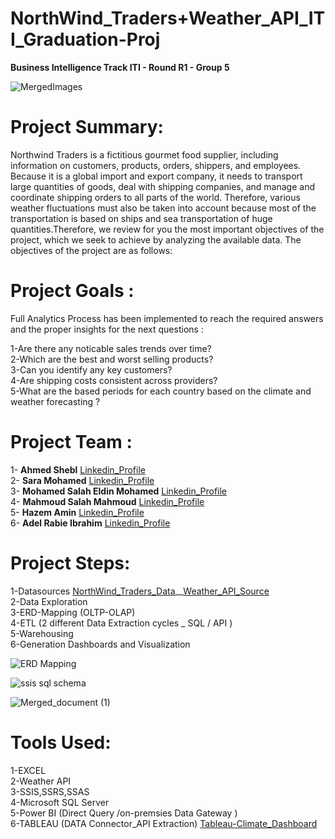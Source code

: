 # NorthWind_Traders+Weather_API_ITI_Graduation-Proj  
**Business Intelligence Track ITI - Round R1 - Group 5**   

![MergedImages](https://github.com/AhmedShebl21/NorthWind_Weather_API__ITI_Graduation-Proj_G5/assets/91529929/1154447a-d3a9-40f5-b920-18cc34a2c9bd)


# **Project Summary:**
Northwind Traders is  a fictitious gourmet food supplier, including information on customers, products, orders, shippers, and employees.
Because it is a global import and export company, it needs to transport large quantities of goods, deal with shipping companies, and manage and coordinate shipping orders to all parts of the world. Therefore, various weather fluctuations must also be taken into account because most of the transportation is based on ships and sea transportation of huge quantities.Therefore, we review for you the most important objectives of the project, which we seek to achieve by analyzing the available data. The objectives of the project are as follows:
# **Project Goals :**
Full Analytics Process has been implemented to reach the required answers and the proper insights for the next questions : 

1-Are there any noticable sales trends over time?  
2-Which are the best and worst selling products?  
3-Can you identify any key customers?  
4-Are shipping costs consistent across providers?  
5-What are the based periods for each country based on the climate and weather forecasting ?  
# Project Team :
1- **Ahmed Shebl**   [Linkedin_Profile](https://www.linkedin.com/in/ahmednasershebl/)  
2- **Sara Mohamed**  [Linkedin_Profile](https://www.linkedin.com/in/sarah-mohamed-872923102)  
3- **Mohamed Salah Eldin Mohamed**  [Linkedin_Profile](https://www.linkedin.com/in/mohamed-elkial-9b365118a)  
4- **Mahmoud Salah Mahmoud**  [Linkedin_Profile](https://www.linkedin.com/in/mahmoud-salah-2669bb250)  
5- **Hazem Amin**  [Linkedin_Profile](https://www.linkedin.com/in/sarah-mohamed-872923102)  
6- **Adel Rabie Ibrahim**  [Linkedin_Profile](https://www.linkedin.com/in/adel-rabie-1609791a9)  

# **Project Steps:**  
1-Datasources   [NorthWind_Traders_Data](https://mavenanalytics.io/data-playground)__[Weather_API_Source](https://mavenanalytics.io/data-playground)   
2-Data Exploration   
3-ERD-Mapping  (OLTP-OLAP)  
4-ETL (2 different Data Extraction cycles  _ SQL / API )   
5-Warehousing  
6-Generation Dashboards and Visualization   

![ERD Mapping](https://github.com/AhmedShebl21/NorthWind_Weather_API__ITI_Graduation-Proj_G5/assets/91529929/6ef994bc-d79a-4d9e-82ad-dcd5c058dd0a)

![ssis sql schema](https://github.com/AhmedShebl21/NorthWind_Weather_API__ITI_Graduation-Proj_G5/assets/91529929/f710f0ab-bf86-4bbc-b972-985191ac478f)    

![Merged_document (1)](https://github.com/AhmedShebl21/NorthWind_Weather_API__ITI_Graduation-Proj_G5/assets/91529929/7463feee-f7b1-41ff-8345-843af524b003)


# **Tools Used:**  
1-EXCEL   
2-Weather API   
3-SSIS,SSRS,SSAS   
4-Microsoft SQL Server  
5-Power BI (Direct Query /on-premsies Data Gateway )  
6-TABLEAU  (DATA Connector_API Extraction) [Tableau-Climate_Dashboard](https://public.tableau.com/app/profile/ahmed.naser.morsy.shebl/viz/Weather_API_Final-Proj/FinalDashboard)   




